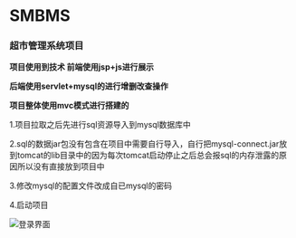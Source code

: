 # SMBMS
### 超市管理系统项目 ###  
**项目使用到技术 前端使用jsp+js进行展示** 

**后端使用servlet+mysql的进行增删改查操作**

**项目整体使用mvc模式进行搭建的**   

1.项目拉取之后先进行sql资源导入到mysql数据库中  

2.sql的数据jar包没有包含在项目中需要自行导入，自行把mysql-connect.jar放到tomcat的lib目录中的因为每次tomcat启动停止之后总会报sql的内存泄露的原因所以没有直接放到项目中

3.修改mysql的配置文件改成自已mysql的密码

4.启动项目



![登录界面](https://github.com/mywgl/Images/blob/main/img.png)
